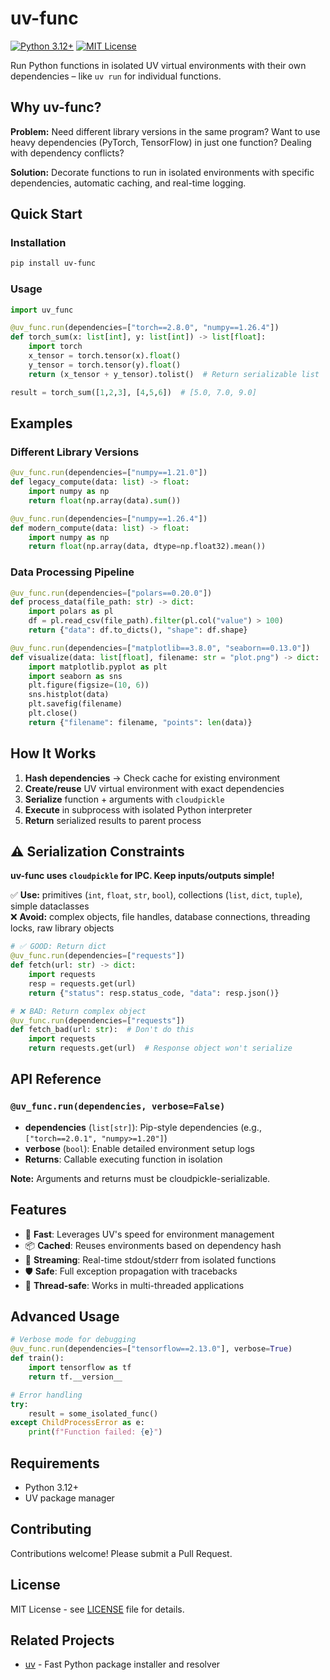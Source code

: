 # uv-func

[![Python 3.12+](https://img.shields.io/badge/python-3.12+-blue.svg)](https://www.python.org/downloads/)
[![MIT License](https://img.shields.io/badge/license-MIT-green.svg)](LICENSE)

Run Python functions in isolated UV virtual environments with their own dependencies – like `uv run` for individual functions.

## Why uv-func?

**Problem:** Need different library versions in the same program? Want to use heavy dependencies (PyTorch, TensorFlow) in just one function? Dealing with dependency conflicts?

**Solution:** Decorate functions to run in isolated environments with specific dependencies, automatic caching, and real-time logging.

## Quick Start

### Installation

```bash
pip install uv-func
```

### Usage

```python
import uv_func

@uv_func.run(dependencies=["torch==2.8.0", "numpy==1.26.4"])
def torch_sum(x: list[int], y: list[int]) -> list[float]:
    import torch
    x_tensor = torch.tensor(x).float()
    y_tensor = torch.tensor(y).float()
    return (x_tensor + y_tensor).tolist()  # Return serializable list

result = torch_sum([1,2,3], [4,5,6])  # [5.0, 7.0, 9.0]
```

## Examples

### Different Library Versions
```python
@uv_func.run(dependencies=["numpy==1.21.0"])
def legacy_compute(data: list) -> float:
    import numpy as np
    return float(np.array(data).sum())

@uv_func.run(dependencies=["numpy==1.26.4"])
def modern_compute(data: list) -> float:
    import numpy as np
    return float(np.array(data, dtype=np.float32).mean())
```

### Data Processing Pipeline
```python
@uv_func.run(dependencies=["polars==0.20.0"])
def process_data(file_path: str) -> dict:
    import polars as pl
    df = pl.read_csv(file_path).filter(pl.col("value") > 100)
    return {"data": df.to_dicts(), "shape": df.shape}

@uv_func.run(dependencies=["matplotlib==3.8.0", "seaborn==0.13.0"])
def visualize(data: list[float], filename: str = "plot.png") -> dict:
    import matplotlib.pyplot as plt
    import seaborn as sns
    plt.figure(figsize=(10, 6))
    sns.histplot(data)
    plt.savefig(filename)
    plt.close()
    return {"filename": filename, "points": len(data)}
```

## How It Works

1. **Hash dependencies** → Check cache for existing environment
2. **Create/reuse** UV virtual environment with exact dependencies
3. **Serialize** function + arguments with `cloudpickle`
4. **Execute** in subprocess with isolated Python interpreter
5. **Return** serialized results to parent process

## ⚠️ Serialization Constraints

**uv-func uses `cloudpickle` for IPC. Keep inputs/outputs simple!**

✅ **Use:** primitives (`int`, `float`, `str`, `bool`), collections (`list`, `dict`, `tuple`), simple dataclasses  
❌ **Avoid:** complex objects, file handles, database connections, threading locks, raw library objects

```python
# ✅ GOOD: Return dict
@uv_func.run(dependencies=["requests"])
def fetch(url: str) -> dict:
    import requests
    resp = requests.get(url)
    return {"status": resp.status_code, "data": resp.json()}

# ❌ BAD: Return complex object
@uv_func.run(dependencies=["requests"])
def fetch_bad(url: str):  # Don't do this
    import requests
    return requests.get(url)  # Response object won't serialize
```

## API Reference

### `@uv_func.run(dependencies, verbose=False)`

- **dependencies** (`list[str]`): Pip-style dependencies (e.g., `["torch==2.0.1", "numpy>=1.20"]`)
- **verbose** (`bool`): Enable detailed environment setup logs
- **Returns**: Callable executing function in isolation

**Note:** Arguments and returns must be cloudpickle-serializable.

## Features

- 🚀 **Fast**: Leverages UV's speed for environment management
- 📦 **Cached**: Reuses environments based on dependency hash
- 🔄 **Streaming**: Real-time stdout/stderr from isolated functions
- 🛡️ **Safe**: Full exception propagation with tracebacks
- 🧵 **Thread-safe**: Works in multi-threaded applications

## Advanced Usage

```python
# Verbose mode for debugging
@uv_func.run(dependencies=["tensorflow==2.13.0"], verbose=True)
def train():
    import tensorflow as tf
    return tf.__version__

# Error handling
try:
    result = some_isolated_func()
except ChildProcessError as e:
    print(f"Function failed: {e}")
```

## Requirements

- Python 3.12+
- UV package manager

## Contributing

Contributions welcome! Please submit a Pull Request.

## License

MIT License - see [LICENSE](LICENSE) file for details.

## Related Projects

- [uv](https://github.com/astral-sh/uv) - Fast Python package installer and resolver